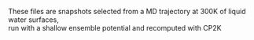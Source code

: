 These files are snapshots selected from a MD trajectory at 300K of liquid water surfaces,\
run with a shallow ensemble potential and recomputed with CP2K